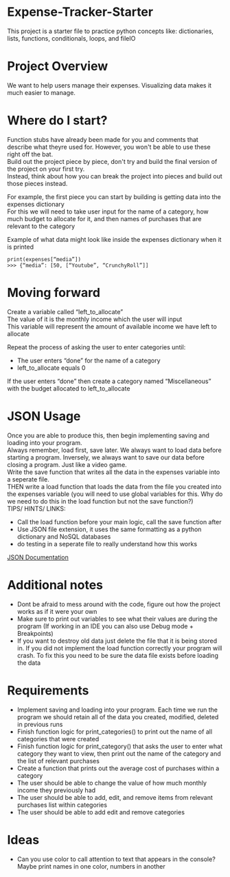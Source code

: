 # Expense-Tracker-Starter
This project is a starter file to practice python concepts like: dictionaries, lists, functions, conditionals, loops, and fileIO

# Project Overview
We want to help users manage their expenses. Visualizing data makes it much easier to manage. 

# Where do I start?
Function stubs have already been made for you and comments that describe what theyre used for. However, you won't be able to use these right off the bat.  
Build out the project piece by piece, don't try and build the final version of the project on your first try.  
Instead, think about how you can break the project into pieces and build out those pieces instead.

For example, the first piece you can start by building is getting data into the expenses dictionary  
For this we will need to take user input for the name of a category, how much budget to allocate for it, and then names of purchases that are relevant to the category

Example of what data might look like inside the expenses dictionary when it is printed
```
print(expenses[“media”])
>>> {“media”: [50, [“Youtube”, “CrunchyRoll”]]
```

# Moving forward
Create a variable called “left_to_allocate”  
The value of it is the monthly income which the user will input  
This variable will represent the amount of available income we have left to allocate

Repeat the process of asking the user to enter categories until:
  - The user enters “done” for the name of a category
  - left_to_allocate equals 0

If the user enters “done” then create a category named “Miscellaneous” with the budget allocated to left_to_allocate

# JSON Usage
Once you are able to produce this, then begin implementing saving and loading into your program.  
Always remember, load first, save later. We always want to load data before starting a program. Inversely, we always want to save our data before closing a program.  Just like a video game.  
Write the save function that writes all the data in the expenses variable into a seperate file.  
THEN write a load function that loads the data from the file you created into the expenses variable (you will need to use global variables for this. Why do we need to do this in the load function but not the save function?)  
TIPS/ HINTS/ LINKS:
- Call the load function before your main logic, call the save function after
- Use JSON file extension, it uses the same formatting as a python dictionary and NoSQL databases
- do testing in a seperate file to really understand how this works

[JSON Documentation](https://docs.python.org/3/library/json.html)

# Additional notes
- Dont be afraid to mess around with the code, figure out how the project works as if it were your own
- Make sure to print out variables to see what their values are during the program (If working in an IDE you can also use Debug mode + Breakpoints)
- If you want to destroy old data just delete the file that it is being stored in. If you did not implement the load function correctly your program will crash. To fix this you need to be sure the data file exists before loading the data

# Requirements
- Implement saving and loading into your program. Each time we run the program we should retain all of the data you created, modified, deleted in previous runs
- Finish function logic for print_categories() to print out the name of all categories that were created
- Finish function logic for print_category() that asks the user to enter what category they want to view, then print out the name of the category and the list of relevant purchases
- Create a function that prints out the average cost of purchases within a category
- The user should be able to change the value of how much monthly income they previously had
- The user should be able to add, edit, and remove items from relevant purchases list within categories 
- The user should be able to add edit and remove categories 

# Ideas
- Can you use color to call attention to text that appears in the console? Maybe print names in one color, numbers in another



